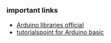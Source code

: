 ### important links
- [Arduino libraries official](https://www.arduino.cc/reference/en/libraries/category/display/)
- [tutorialspoint for Arduino basic](https://www.tutorialspoint.com/arduino/arduino_ultrasonic_sensor.htm)
